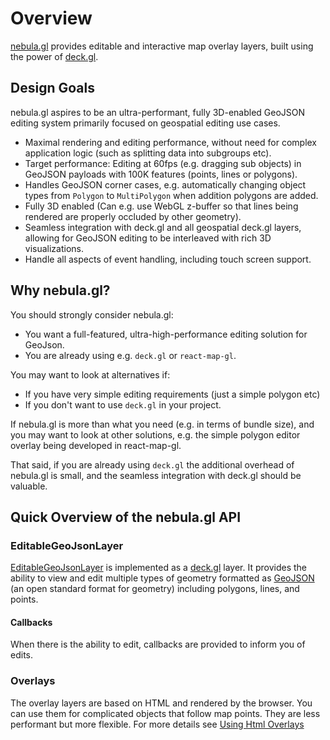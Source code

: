 # Overview

[nebula.gl](https://nebula.gl) provides editable and interactive map overlay layers, built using the power of [deck.gl](https://deck.gl/).

## Design Goals

nebula.gl aspires to be an ultra-performant, fully 3D-enabled GeoJSON editing system primarily focused on geospatial editing use cases.

- Maximal rendering and editing performance, without need for complex application logic (such as splitting data into subgroups etc).
- Target performance: Editing at 60fps (e.g. dragging sub objects) in GeoJSON payloads with 100K features (points, lines or polygons).
- Handles GeoJSON corner cases, e.g. automatically changing object types from `Polygon` to `MultiPolygon` when addition polygons are added.
- Fully 3D enabled (Can e.g. use WebGL z-buffer so that lines being rendered are properly occluded by other geometry).
- Seamless integration with deck.gl and all geospatial deck.gl layers, allowing for GeoJSON editing to be interleaved with rich 3D visualizations.
- Handle all aspects of event handling, including touch screen support.

## Why nebula.gl?

You should strongly consider nebula.gl:

- You want a full-featured, ultra-high-performance editing solution for GeoJson.
- You are already using e.g. `deck.gl` or `react-map-gl`.

You may want to look at alternatives if:

- If you have very simple editing requirements (just a simple polygon etc)
- If you don't want to use `deck.gl` in your project.

If nebula.gl is more than what you need (e.g. in terms of bundle size), and you may want to look at other solutions, e.g. the simple polygon editor overlay being developed in react-map-gl.

That said, if you are already using `deck.gl` the additional overhead of nebula.gl is small, and the seamless integration with deck.gl should be valuable.

## Quick Overview of the nebula.gl API

### EditableGeoJsonLayer

[EditableGeoJsonLayer](/docs/modules/editor-layers/api-reference/editable-geojson-layer) is implemented as a [deck.gl](https://deck.gl) layer. It provides the ability to view and edit multiple types of geometry formatted as [GeoJSON](https://tools.ietf.org/html/rfc7946) (an open standard format for geometry) including polygons, lines, and points.

#### Callbacks

When there is the ability to edit, callbacks are provided to inform you of edits.

### Overlays

The overlay layers are based on HTML and rendered by the browser. You can use them
for complicated objects that follow map points. They are less performant
but more flexible. For more details see [Using Html Overlays](/docs/modules/react-overlays/api-reference/html-overlay)
